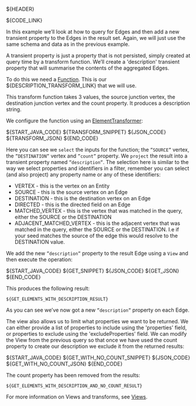${HEADER}

${CODE_LINK}

In this example we’ll look at how to query for Edges and then add a new transient property to the Edges in the result set.
Again, we will just use the same schema and data as in the previous example.

A transient property is just a property that is not persisted, simply created at query time by a transform function. We’ll create a 'description' transient property that will summarise the contents of the aggregated Edges.

To do this we need a [Function](https://docs.oracle.com/javase/8/docs/api/java/util/function/Function.html). This is our ${DESCRIPTION_TRANSFORM_LINK} that we will use.

This transform function takes 3 values, the source junction vertex, the destination junction vertex and the count property. It produces a description string.

We configure the function using an [ElementTransformer](http://gchq.github.io/Gaffer/uk/gov/gchq/gaffer/data/element/function/ElementTransformer.html):

${START_JAVA_CODE}
${TRANSFORM_SNIPPET}
${JSON_CODE}
${TRANSFORM_JSON}
${END_CODE}

Here you can see we `select` the inputs for the function; the `”SOURCE”` vertex, the `”DESTINATION”` vertex and `”count”` property. We `project` the result into a transient property named `”description”`.
The selection here is similar to the way we select properties and identifiers in a filter,
remember you can select (and also project) any property name or any of these identifiers:

- VERTEX - this is the vertex on an Entity
- SOURCE - this is the source vertex on an Edge
- DESTINATION - this is the destination vertex on an Edge
- DIRECTED - this is the directed field on an Edge
- MATCHED_VERTEX - this is the vertex that was matched in the query, either the SOURCE or the DESTINATION
- ADJACENT_MATCHED_VERTEX - this is the adjacent vertex that was matched in the query, either the SOURCE or the DESTINATION. I.e if your seed matches the source of the edge this would resolve to the DESTINATION value.

We add the new `”description”` property to the result Edge using a `View` and then execute the operation:

${START_JAVA_CODE}
${GET_SNIPPET}
${JSON_CODE}
${GET_JSON}
${END_CODE}

This produces the following result:

```
${GET_ELEMENTS_WITH_DESCRIPTION_RESULT}
```

As you can see we’ve now got a new `”description”` property on each Edge.

The view also allows us to limit what properties we want to be returned. We can either provide a list of properties to include
using the 'properties' field, or properties to exclude using the 'excludeProperties' field. We can modify the View from the
previous query so that once we have used the count property to create our description we exclude it from the returned results:

${START_JAVA_CODE}
${GET_WITH_NO_COUNT_SNIPPET}
${JSON_CODE}
${GET_WITH_NO_COUNT_JSON}
${END_CODE}

The count property has been removed from the results:

```
${GET_ELEMENTS_WITH_DESCRIPTION_AND_NO_COUNT_RESULT}
```

For more information on Views and transforms, see [Views](views.md).